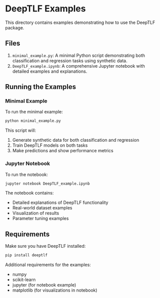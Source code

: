 # DeepTLF Examples

This directory contains examples demonstrating how to use the DeepTLF package.

## Files

1. `minimal_example.py`: A minimal Python script demonstrating both classification and regression tasks using synthetic data.
2. `DeepTLF_example.ipynb`: A comprehensive Jupyter notebook with detailed examples and explanations.

## Running the Examples

### Minimal Example

To run the minimal example:

```bash
python minimal_example.py
```

This script will:
1. Generate synthetic data for both classification and regression
2. Train DeepTLF models on both tasks
3. Make predictions and show performance metrics

### Jupyter Notebook

To run the notebook:

```bash
jupyter notebook DeepTLF_example.ipynb
```

The notebook contains:
- Detailed explanations of DeepTLF functionality
- Real-world dataset examples
- Visualization of results
- Parameter tuning examples

## Requirements

Make sure you have DeepTLF installed:
```bash
pip install deeptlf
```

Additional requirements for the examples:
- numpy
- scikit-learn
- jupyter (for notebook example)
- matplotlib (for visualizations in notebook) 